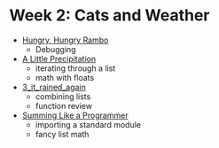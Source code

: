 # Week 2: Cats and Weather

- [Hungry, Hungry Rambo](1_hungry_hungry_rambo.py)
  - Debugging
- [A Little Precipitation](2_a_little_precipitation.md)
  - iterating through a list
  - math with floats
- [3_it_rained_again](3_it_rained_again.md)
  - combining lists
  - function review
- [Summing Like a Programmer](4_summing_like_a_programmer.md)
  - importing a standard module
  - fancy list math